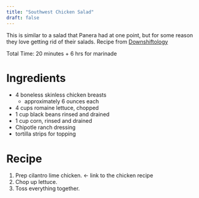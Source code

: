 ```yaml
---
title: "Southwest Chicken Salad"
draft: false
---
```

This is similar to a salad that Panera had at one point, but for some reason they love getting rid of their salads. Recipe from [Downshiftology](https://downshiftology.com/recipes/southwest-chicken-salad/)

Total Time: 20 minutes + 6 hrs for marinade

# Ingredients

- 4 boneless skinless chicken breasts
  - approximately 6 ounces each
- 4 cups romaine lettuce, chopped
- 1 cup black beans rinsed and drained
- 1 cup corn, rinsed and drained
- Chipotle ranch dressing
- tortilla strips for topping

# Recipe

1. Prep cilantro lime chicken. <- link to the chicken recipe
2. Chop up lettuce.
3. Toss everything together.
